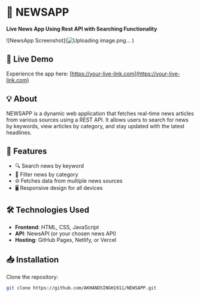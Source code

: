 # 📰 NEWSAPP

**Live News App Using Rest API with Searching Functionality**

![NewsApp Screenshot](![Uploading image.png…]()
)

## 🚀 Live Demo

Experience the app here: [https://your-live-link.com](https://your-live-link.com)

## 💡 About

NEWSAPP is a dynamic web application that fetches real-time news articles from various sources using a REST API. It allows users to search for news by keywords, view articles by category, and stay updated with the latest headlines.

## 🔧 Features

- 🔍 Search news by keyword
- 📂 Filter news by category
- 🌐 Fetches data from multiple news sources
- 🖥️ Responsive design for all devices

## 🛠️ Technologies Used

- **Frontend**: HTML, CSS, JavaScript
- **API**: NewsAPI (or your chosen news API)
- **Hosting**: GitHub Pages, Netlify, or Vercel

## 📥 Installation

Clone the repository:

```bash
git clone https://github.com/AKHANDSINGH1911/NEWSAPP.git

